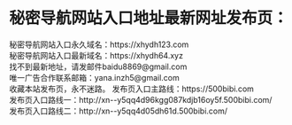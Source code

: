 <h1>秘密导航网站入口地址最新网址发布页：</h1>
秘密导航网站入口永久域名：https://xhydh123.com</br>
秘密导航网站入口最新域名：https://xhydh64.xyz</br>
找不到最新地址，请发邮件baidu8869@gmail.com</br>
唯一广告合作联系邮箱：yana.inzh5@gmail.com</br>
收藏本站发布页，永不迷路。
发布页入口主路线：https://500bibi.com</br>
发布页入口路线一：http://xn--y5qq4d96kgg087kdjb16oy5f.500bibi.com/</br>
发布页入口路线二：http://xn--y5qq4d05dh61d.500bibi.com/</br>

